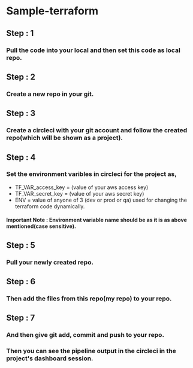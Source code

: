 # Sample-terraform
## Step : 1
### Pull the code into your local and then set this code as local repo.
## Step : 2
### Create a new repo in your git.
## Step : 3
### Create a circleci with your git account and follow the created repo(which will be shown as a project).
## Step : 4
### Set the environment varibles in circleci for the project as,
- TF_VAR_access_key = (value of your aws access key)
- TF_VAR_secret_key = (value of your aws secret key)
- ENV = value of anyone of 3 (dev or prod or qa) used for changing the terraform code dynamically.
#### Important Note : Environment variable name should be as it is as above mentioned(case sensitive).
## Step : 5 
### Pull your newly created repo.
## Step : 6
### Then add the files from this repo(my repo) to your repo.
## Step : 7
### And then give git add, commit and push to your repo. 

### Then you can see the pipeline output in the circleci in the project's dashboard session.
